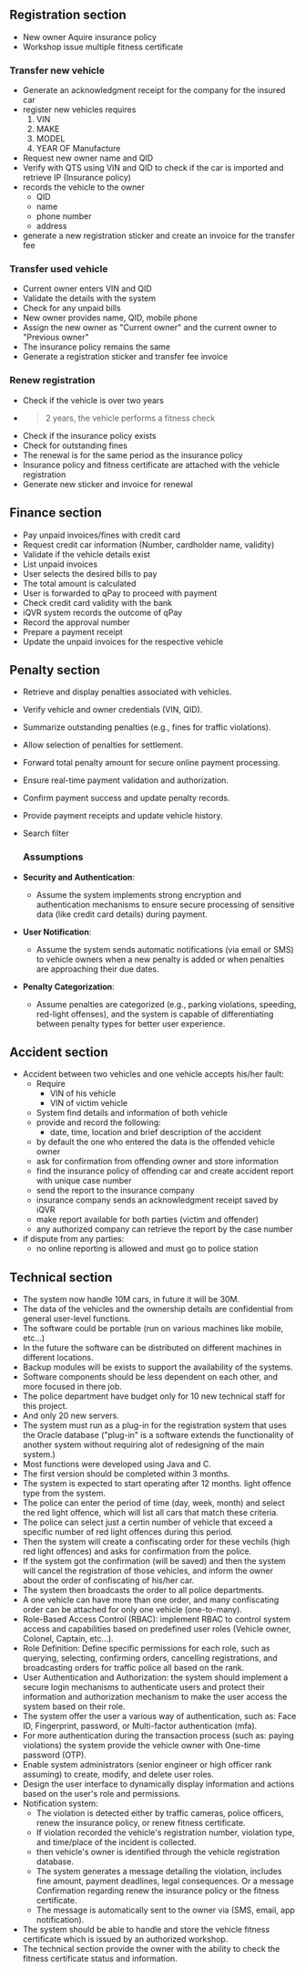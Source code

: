 ## Registration section

- New owner Aquire insurance policy
- Workshop issue multiple fitness certificate

###  Transfer new vehicle
- Generate an acknowledgment receipt for the company for the insured car
- register new vehicles requires 
	1. VIN 
	2. MAKE
	3. MODEL
	4. YEAR OF Manufacture
- Request new owner name and QID
- Verify with QTS using VIN and QID to check if the car is imported and retrieve IP (Insurance policy)
- records the vehicle to the owner 
	- QID
	- name
	- phone number
	- address
- generate a new registration sticker and create an invoice for the transfer fee 
### Transfer used vehicle
- Current owner enters VIN and QID
- Validate the details with the system
- Check for any unpaid bills
- New owner provides name, QID, mobile phone
- Assign the new owner as "Current owner" and the current owner to "Previous owner"
- The insurance policy remains the same
- Generate a registration sticker and transfer fee invoice
### Renew registration
- Check if the vehicle is over two years
- >2 years, the vehicle performs a fitness check
- Check if the insurance policy exists
- Check for outstanding fines
- The renewal is for the same period as the insurance policy
- Insurance policy and fitness certificate are attached with the vehicle registration
- Generate new sticker and invoice for renewal  



## Finance section 
- Pay unpaid invoices/fines with credit card
- Request credit car information (Number, cardholder name, validity)
- Validate if the vehicle details exist
- List unpaid invoices
- User selects the desired bills to pay
- The total amount is calculated
- User is forwarded to qPay to proceed with payment
- Check credit card validity with the bank
- iQVR system records the outcome of qPay
- Record the approval number
- Prepare a payment receipt
- Update the unpaid invoices for the respective vehicle


##  Penalty section

-  Retrieve and display penalties associated with vehicles.
-  Verify vehicle and owner credentials (VIN, QID).
-  Summarize outstanding penalties (e.g., fines for traffic violations).
-  Allow selection of penalties for settlement.
-  Forward total penalty amount for secure online payment processing.
-  Ensure real-time payment validation and authorization.
-  Confirm payment success and update penalty records.
-  Provide payment receipts and update vehicle history.
- Search filter 

   ### Assumptions 
- **Security and Authentication**:  
     - Assume the system implements strong encryption and authentication mechanisms to ensure secure processing of sensitive data (like credit card details) during payment.
- **User Notification**:  
	 - Assume the system sends automatic notifications (via email or SMS) to vehicle owners when a new penalty is added or when penalties are approaching their due dates.
- **Penalty Categorization**:  
	 - Assume penalties are categorized (e.g., parking violations, speeding, red-light offenses), and the system is capable of differentiating between penalty types for better user experience.

## Accident section
- Accident between two vehicles and one vehicle accepts his/her fault:
	- Require
		-  VIN of his vehicle
		-  VIN of victim vehicle
	- System find details and information of both vehicle
	- provide and record the following:
		- date, time, location and brief description of the accident
	- by default the one who entered the data is the offended vehicle owner 
	- ask for confirmation from offending owner and store information
	- find the insurance policy of offending car and create accident report with unique case number
	- send the report to the insurance company 
	- insurance company sends an acknowledgment receipt saved by iQVR
	- make report available for both parties (victim and offender)
	- any authorized company can retrieve the report by the case number
- if dispute from any parties:
	- no online reporting is allowed and must go to police station

## Technical section

- The system now handle 10M cars, in future it will be 30M.
- The data of the vehicles and the ownership details are
confidential from general user-level functions.
- The software could be portable (run on various machines like mobile, etc...)
- In the future the software can be distributed on different machines in different
locations.
- Backup modules will be exists to support the availability of the systems.
- Software components should be less dependent on each
other, and more focused in there job.
- The police department have budget only for 10 new technical staff for this project.
- And only 20 new servers.
- The system must run as a plug-in for
the registration system that uses the Oracle database ("plug-in" is a software extends the functionality of another system without requiring alot of redesigning of the main system.)
- Most functions were developed using Java and C.
- The first version should be completed within 3 months.
- The system is expected to start operating after 12 months.
light offence type from the system.
- The police can enter the period of time (day, week, month) and select the red light offence, which will list all cars that match these criteria.
- The police can select just a certin number of vehicle that exceed a specific number of red light offences during this period.
- Then the system will create a confiscating order for these vechils (high red light offences) and asks for confirmation from the police.
- If the system got the confirmation (will be saved) and then the system will cancel the registration of those vehicles, and inform the owner about the order of confiscating of his/her car.
- The system then broadcasts the order to all police departments.
- A one vehicle can have more than one order, and many confiscating order can be attached for only one vehicle (one-to-many).
- Role-Based Access Control (RBAC): implement RBAC to control system access and capabilities based on predefined user roles (Vehicle owner, Colonel, Captain, etc...).
- Role Definition: Define specific permissions for each role, such as querying, selecting, confirming orders, cancelling registrations, and broadcasting orders for traffic police all based on the rank.
- User Authentication and Authorization: the system should implement a secure login mechanisms to authenticate users and protect their information and authorization mechanism to make the user access the system based on their role.
- The system offer the user a various way of authentication, such as: Face ID, Fingerprint, password, or Multi-factor authentication (mfa).
- For more authentication during the transaction process (such as: paying violations) the system provide the vehicle owner with One-time password (OTP).
- Enable system administrators (senior engineer or high officer rank assuming) to create, modify, and delete user roles.
- Design the user interface to dynamically display information and actions based on the user's role and permissions.
- Notification system:
	- The violation is detected either by traffic cameras, police officers, renew the insurance policy, or renew fitness certificate.
	- If violation recorded the vehicle's registration number, violation type, and time/place of the incident is collected.
	- then vehicle's owner is identified through the vehicle registration database.
	- The system generates a message detailing the violation, includes fine amount, payment deadlines, legal consequences. Or a message Confirmation regarding renew the insurance policy or the fitness certificate. 
	- The message is automatically sent to the owner via (SMS, email, app notification).
- The system should be able to handle and store the vehicle fitness certificate which is issued by an authorized workshop.
- The technical section provide the owner with the ability to check the fitness certificate status and information.